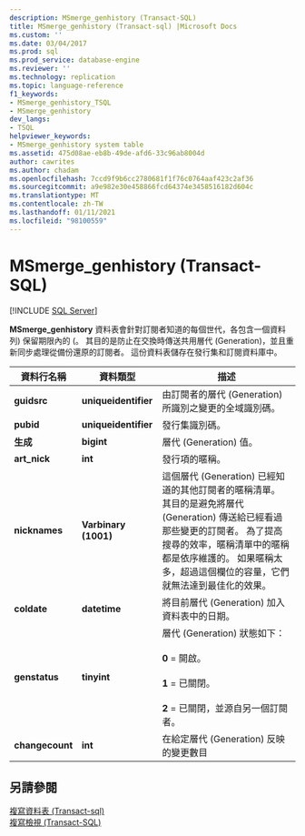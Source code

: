 ```yaml
---
description: MSmerge_genhistory (Transact-SQL)
title: MSmerge_genhistory (Transact-sql) |Microsoft Docs
ms.custom: ''
ms.date: 03/04/2017
ms.prod: sql
ms.prod_service: database-engine
ms.reviewer: ''
ms.technology: replication
ms.topic: language-reference
f1_keywords:
- MSmerge_genhistory_TSQL
- MSmerge_genhistory
dev_langs:
- TSQL
helpviewer_keywords:
- MSmerge_genhistory system table
ms.assetid: 475d08ae-eb8b-49de-afd6-33c96ab8004d
author: cawrites
ms.author: chadam
ms.openlocfilehash: 7ccd9f9b6cc2780681f1f76c0764aaf423c2af36
ms.sourcegitcommit: a9e982e30e458866fcd64374e3458516182d604c
ms.translationtype: MT
ms.contentlocale: zh-TW
ms.lasthandoff: 01/11/2021
ms.locfileid: "98100559"
---
```

# <a name="msmerge_genhistory-transact-sql"></a>MSmerge_genhistory (Transact-SQL)
[!INCLUDE [SQL Server](../../includes/applies-to-version/sqlserver.md)]

  **MSmerge_genhistory** 資料表會針對訂閱者知道的每個世代，各包含一個資料列) 保留期限內的 (。 其目的是防止在交換時傳送共用層代 (Generation)，並且重新同步處理從備份還原的訂閱者。 這份資料表儲存在發行集和訂閱資料庫中。  
  
|資料行名稱|資料類型|描述|  
|-----------------|---------------|-----------------|  
|**guidsrc**|**uniqueidentifier**|由訂閱者的層代 (Generation) 所識別之變更的全域識別碼。|  
|**pubid**|**uniqueidentifier**|發行集識別碼。|  
|**生成**|**bigint**|層代 (Generation) 值。|  
|**art_nick**|**int**|發行項的暱稱。|  
|**nicknames**|**Varbinary (1001)**|這個層代 (Generation) 已經知道的其他訂閱者的暱稱清單。 其目的是避免將層代 (Generation) 傳送給已經看過那些變更的訂閱者。 為了提高搜尋的效率，暱稱清單中的暱稱都是依序維護的。 如果暱稱太多，超過這個欄位的容量，它們就無法達到最佳化的效果。|  
|**coldate**|**datetime**|將目前層代 (Generation) 加入資料表中的日期。|  
|**genstatus**|**tinyint**|層代 (Generation) 狀態如下：<br /><br /> **0** = 開啟。<br /><br /> **1** = 已關閉。<br /><br /> **2** = 已關閉，並源自另一個訂閱者。|  
|**changecount**|**int**|在給定層代 (Generation) 反映的變更數目|  
  
## <a name="see-also"></a>另請參閱  
 [複寫資料表 &#40;Transact-sql&#41;](../../relational-databases/system-tables/replication-tables-transact-sql.md)   
 [複寫檢視 &#40;Transact-SQL&#41;](../../relational-databases/system-views/replication-views-transact-sql.md)  
  
  
